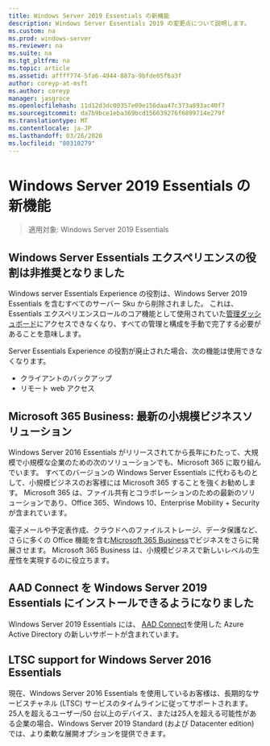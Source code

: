 ```yaml
---
title: Windows Server 2019 Essentials の新機能
description: Windows Server Essentials 2019 の変更点について説明します。
ms.custom: na
ms.prod: windows-server
ms.reviewer: na
ms.suite: na
ms.tgt_pltfrm: na
ms.topic: article
ms.assetid: affff774-5fa6-4944-887a-9bfde05f6a3f
author: coreyp-at-msft
ms.author: coreyp
manager: jasgroce
ms.openlocfilehash: 11d12d3dc00357e09e156daa47c373a893ac40f7
ms.sourcegitcommit: da7b9bce1eba369bcd156639276f6899714e279f
ms.translationtype: MT
ms.contentlocale: ja-JP
ms.lasthandoff: 03/26/2020
ms.locfileid: "80310279"
---
```

# <a name="whats-new-in-windows-server-2019-essentials"></a>Windows Server 2019 Essentials の新機能

> 適用対象: Windows Server 2019 Essentials

## <a name="windows-server-essentials-experience-role-has-been-deprecated"></a>Windows Server Essentials エクスペリエンスの役割は非推奨となりました

Windows server Essentials Experience の役割は、Windows Server 2019 Essentials を含むすべてのサーバー Sku から削除されました。 これは、Essentials エクスペリエンスロールのコア機能として使用されていた[管理ダッシュボード](../manage/overview-of-the-dashboard-in-windows-server-essentials.md)にアクセスできなくなり、すべての管理と構成を手動で完了する必要があることを意味します。 

Server Essentials Experience の役割が廃止された場合、次の機能は使用できなくなります。

-   クライアントのバックアップ 
-   リモート web アクセス 

## <a name="microsoft-365-business-the-modern-small-business-solution"></a>Microsoft 365 Business: 最新の小規模ビジネスソリューション 

Windows Server 2016 Essentials がリリースされてから長年にわたって、大規模で小規模な企業のための次のソリューションでも、Microsoft 365 に取り組んでいます。 すべてのバージョンの Windows Server Essentials に代わるものとして、小規模ビジネスのお客様には Microsoft 365 することを強くお勧めします。 Microsoft 365 は、ファイル共有とコラボレーションのための最新のソリューションであり、Office 365、Windows 10、Enterprise Mobility + Security が含まれています。 

電子メールや予定表作成、クラウドへのファイルストレージ、データ保護など、さらに多くの Office 機能を含む[Microsoft 365 Business](https://www.microsoft.com/microsoft-365/business)でビジネスをさらに発展させます。 Microsoft 365 Business は、小規模ビジネスで新しいレベルの生産性を実現するのに役立ちます。

## <a name="aad-connect-can-now-be-installed-on-windows-server-2019-essentials"></a>AAD Connect を Windows Server 2019 Essentials にインストールできるようになりました

Windows Server 2019 Essentials には、 [AAD Connect](https://docs.microsoft.com/azure/active-directory/connect/active-directory-aadconnect-prerequisites)を使用した Azure Active Directory の新しいサポートが含まれています。 

## <a name="ltsc-support-for-windows-server-2016-essentials"></a>LTSC support for Windows Server 2016 Essentials

現在、Windows Server 2016 Essentials を使用しているお客様は、長期的なサービスチャネル (LTSC) サービスのタイムラインに従ってサポートされます。
25人を超えるユーザー/50 台以上のデバイス、または25人を超える可能性がある企業の場合、Windows Server 2019 Standard (および Datacenter edition) では、より柔軟な展開オプションを提供できます。
